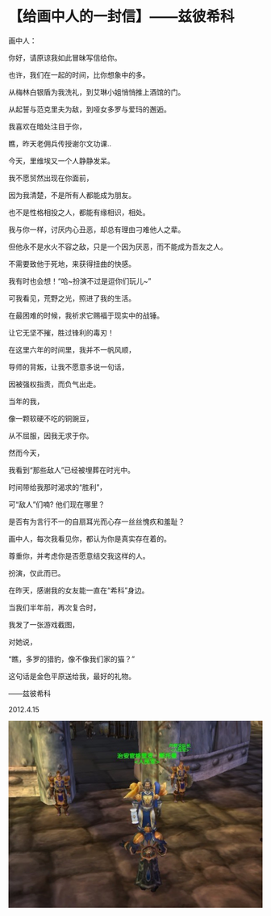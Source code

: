 # 【给画中人的一封信】——兹彼希科

画中人：



你好，请原谅我如此冒昧写信给你。



也许，我们在一起的时间，比你想象中的多。

从梅林白银盾为我洗礼，到艾琳小姐悄悄推上酒馆的门。

从起誓与范克里夫为敌，到哑女多罗与爱玛的邂逅。



我喜欢在暗处注目于你，

瞧，昨天老佣兵传授谢尔文功课..

今天，里维埃又一个人静静发呆。



我不愿贸然出现在你面前，

因为我清楚，不是所有人都能成为朋友。

也不是性格相投之人，都能有缘相识，相处。



我与你一样，讨厌内心丑恶，却总有理由刁难他人之辈。

但他永不是水火不容之敌，只是一个因为厌恶，而不能成为吾友之人。

不需要致他于死地，来获得扭曲的快感。



我有时也会想！“哈\~扮演不过是逗你们玩儿\~”

可我看见，荒野之光，照进了我的生活。

在最困难的时候，我祈求它赐福于现实中的战锤。

让它无坚不摧，胜过锋利的毒刃！



在这里六年的时间里，我并不一帆风顺，

导师的背叛，让我不愿意多说一句话，

因被强权指责，而负气出走。

当年的我，

像一颗软硬不吃的铜豌豆，

从不屈服，因我无求于你。



然而今天，

我看到“那些敌人”已经被埋葬在时光中。

时间带给我那时渴求的“胜利”，

可“敌人”们喃? 他们现在哪里？

是否有为言行不一的自扇耳光而心存一丝丝愧疚和羞耻？



画中人，每次我看见你，都认为你是真实存在着的。

尊重你，并考虑你是否愿意结交我这样的人。

扮演，仅此而已。



在昨天，感谢我的女友能一直在“希科”身边。

当我们半年前，再次复合时，

我发了一张游戏截图，

对她说，

“瞧，多罗的猎豹，像不像我们家的猫？”

这句话是金色平原送给我，最好的礼物。

——兹彼希科

2012.4.15

![](../../.gitbook/assets/人民军.jpg)
